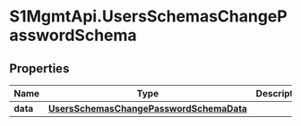 # S1MgmtApi.UsersSchemasChangePasswordSchema

## Properties
Name | Type | Description | Notes
------------ | ------------- | ------------- | -------------
**data** | [**UsersSchemasChangePasswordSchemaData**](UsersSchemasChangePasswordSchemaData.md) |  | 


